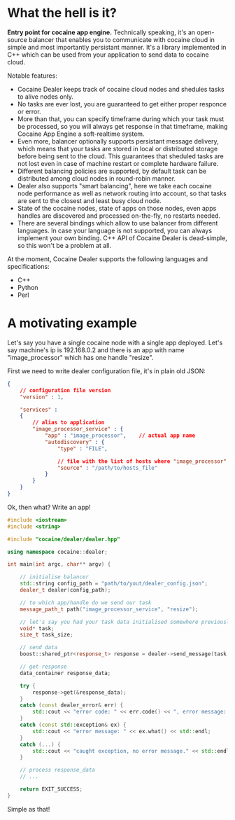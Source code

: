 What the hell is it?
====================

__Entry point for cocaine app engine.__ Technically speaking, it's an open-source balancer that enables you to communicate with cocaine cloud in simple and most importantly persistant manner. It's a library implemented in C++ which can be used from your application to send data to cocaine cloud.

Notable features:

* Cocaine Dealer keeps track of cocaine cloud nodes and shedules tasks to alive nodes only.
* No tasks are ever lost, you are guaranteed to get either proper responce or error.
* More than that, you can specify timeframe during which your task must be processed, so you will always get response in that timeframe, making Cocaine App Engine a soft-realtime system.
* Even more, balancer optionally supports persistant message delivery, which means that your tasks are stored in local or distributed storage before being sent to the cloud. This guarantees that sheduled tasks are not lost even in case of machine restart or complete hardware failure.
* Different balancing policies are supported, by default task can be distributed among cloud nodes in round-robin manner.
* Dealer also supports "smart balancing", here we take each cocaine node performance as well as network routing into account, so that tasks are sent to the closest and least busy cloud node. 
* State of the cocaine nodes, state of apps on those nodes, even apps handles are discovered and processed on-the-fly, no restarts needed.
* There are several bindings which allow to use balancer from different languages. In case your language is not supported, you can always implement your own binding. C++ API of Cocaine Dealer is dead-simple, so this won't be a problem at all.

At the moment, Cocaine Dealer supports the following languages and specifications:

* C++
* Python
* Perl

A motivating example
====================

Let's say you have a single cocaine node with a single app deployed. Let's say machine's ip is 192.168.0.2 and there is an app with name "image_processor" which has one handle "resize". 

First we need to write dealer configuration file, it's in plain old JSON:

```json
{
	// configuration file version
	"version" : 1,

	"services" :
	{
		// alias to application
    	"image_processor_service" : {
			"app" : "image_processor",    // actual app name
			"autodiscovery" : {
				"type" : "FILE",

				// file with the list of hosts where "image_processor" app is deployed
				"source" : "/path/to/hosts_file"
			}
		}
	}
}
```

Ok, then what? Write an app!

```c++
#include <iostream>
#include <string>

#include "cocaine/dealer/dealer.hpp"

using namespace cocaine::dealer;

int main(int argc, char** argv) {

	// initialise balancer
	std::string config_path = "path/to/yout/dealer_config.json";
	dealer_t dealer(config_path);

	// to which app/handle do we send our task
	message_path_t path("image_processor_service", "resize");

	// let's say you had your task data initialised somewhere previously
	void* task;
	size_t task_size;

	// send data
	boost::shared_ptr<response_t> response = dealer->send_message(task, task_size, path);

	// get response
	data_container response_data;

	try {
		response->get(&response_data);
	}
	catch (const dealer_error& err) {
		std::cout << "error code: " << err.code() << ", error message: " << err.what() << std::endl;
	}
	catch (const std::exception& ex) {
		std::cout << "error message: " << ex.what() << std::endl;
	}
	catch (...) {
		std::cout << "caught exception, no error message." << std::endl;
	}

	// process response_data
	// ...

	return EXIT_SUCCESS;
}
```

Simple as that!
